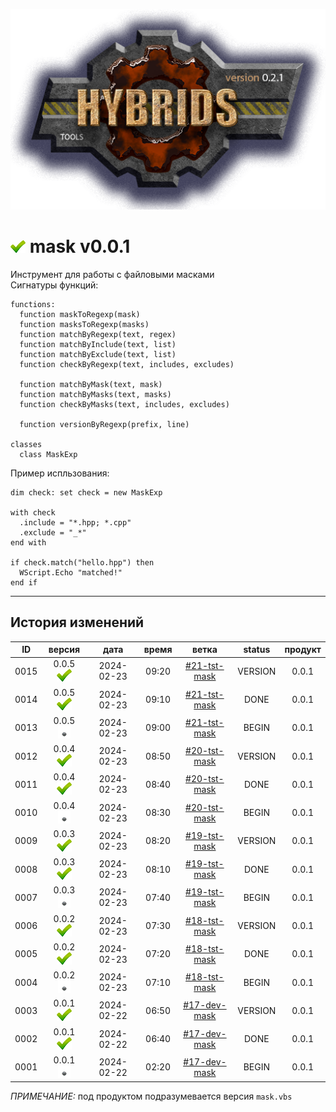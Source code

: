 [![logo](../logo.png)](../docs.md "documentation") 

[M]: ../docs.md        "родитель"
[P]: ../icons/progress.png  "в процессе..."
[S]: ../icons/success.png   "ошибок не обнаружено"
[E]: ../icons/empty.png     "нет данных"

[![S]][M] mask v0.0.1
=====================
Инструмент для работы с файловыми масками  
Сигнатуры функций:  

```vbs
functions:
  function maskToRegexp(mask)
  function masksToRegexp(masks)
  function matchByRegexp(text, regex)
  function matchByInclude(text, list)
  function matchByExclude(text, list)
  function checkByRegexp(text, includes, excludes)

  function matchByMask(text, mask)
  function matchByMasks(text, masks)
  function checkByMasks(text, includes, excludes)

  function versionByRegexp(prefix, line)

classes
  class MaskExp
```

Пример испльзования:  

```vbs
dim check: set check = new MaskExp

with check
  .include = "*.hpp; *.cpp"
  .exclude = "_*"
end with

if check.match("hello.hpp") then
  WScript.Echo "matched!"
end if
```

--------------------------------------------------------------------------------

История изменений 
-----------------

| **ID** |      версия     |    дата    | время |      ветка     | status  | продукт |  
|:------:|:---------------:|:----------:|:-----:|:--------------:|:-------:|:-------:|  
|  0015  | 0.0.5 [![S]][M] | 2024-02-23 | 09:20 | [#21-tst-mask] | VERSION |  0.0.1  |  
|  0014  | 0.0.5 [![S]][M] | 2024-02-23 | 09:10 | [#21-tst-mask] |  DONE   |  0.0.1  |  
|  0013  | 0.0.5 [![E]][M] | 2024-02-23 | 09:00 | [#21-tst-mask] |  BEGIN  |  0.0.1  |  
|  0012  | 0.0.4 [![S]][M] | 2024-02-23 | 08:50 | [#20-tst-mask] | VERSION |  0.0.1  |  
|  0011  | 0.0.4 [![S]][M] | 2024-02-23 | 08:40 | [#20-tst-mask] |  DONE   |  0.0.1  |  
|  0010  | 0.0.4 [![E]][M] | 2024-02-23 | 08:30 | [#20-tst-mask] |  BEGIN  |  0.0.1  |  
|  0009  | 0.0.3 [![S]][M] | 2024-02-23 | 08:20 | [#19-tst-mask] | VERSION |  0.0.1  |  
|  0008  | 0.0.3 [![S]][M] | 2024-02-23 | 08:10 | [#19-tst-mask] |  DONE   |  0.0.1  |  
|  0007  | 0.0.3 [![E]][M] | 2024-02-23 | 07:40 | [#19-tst-mask] |  BEGIN  |  0.0.1  |  
|  0006  | 0.0.2 [![S]][M] | 2024-02-23 | 07:30 | [#18-tst-mask] | VERSION |  0.0.1  |  
|  0005  | 0.0.2 [![S]][M] | 2024-02-23 | 07:20 | [#18-tst-mask] |  DONE   |  0.0.1  |  
|  0004  | 0.0.2 [![E]][M] | 2024-02-23 | 07:10 | [#18-tst-mask] |  BEGIN  |  0.0.1  |  
|  0003  | 0.0.1 [![S]][M] | 2024-02-22 | 06:50 | [#17-dev-mask] | VERSION |  0.0.1  |  
|  0002  | 0.0.1 [![S]][M] | 2024-02-22 | 06:40 | [#17-dev-mask] |  DONE   |  0.0.1  |  
|  0001  | 0.0.1 [![E]][M] | 2024-02-22 | 02:20 | [#17-dev-mask] |  BEGIN  |  0.0.1  |  

*ПРИМЕЧАНИЕ:* под продуктом подразумевается версия `mask.vbs`  

[#17-dev-mask]: ../history.md#-v017-dev
[#18-tst-mask]: ../history.md#-v018-tst
[#19-tst-mask]: ../history.md#-v019-tst
[#20-tst-mask]: ../history.md#-v020-tst
[#21-tst-mask]: ../history.md#-v021-tst
